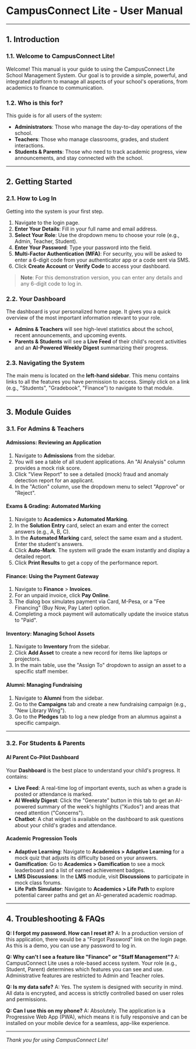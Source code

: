 
# CampusConnect Lite - User Manual

---

## 1. Introduction

### 1.1. Welcome to CampusConnect Lite!
Welcome! This manual is your guide to using the CampusConnect Lite School Management System. Our goal is to provide a simple, powerful, and integrated platform to manage all aspects of your school's operations, from academics to finance to communication.

### 1.2. Who is this for?
This guide is for all users of the system:
-   **Administrators**: Those who manage the day-to-day operations of the school.
-   **Teachers**: Those who manage classrooms, grades, and student interactions.
-   **Students & Parents**: Those who need to track academic progress, view announcements, and stay connected with the school.

---

## 2. Getting Started

### 2.1. How to Log In
Getting into the system is your first step.
1.  Navigate to the login page.
2.  **Enter Your Details**: Fill in your full name and email address.
3.  **Select Your Role**: Use the dropdown menu to choose your role (e.g., Admin, Teacher, Student).
4.  **Enter Your Password**: Type your password into the field.
5.  **Multi-Factor Authentication (MFA)**: For security, you will be asked to enter a 6-digit code from your authenticator app or a code sent via SMS.
6.  Click **Create Account** or **Verify Code** to access your dashboard.

> **Note**: For this demonstration version, you can enter any details and any 6-digit code to log in.

### 2.2. Your Dashboard
The dashboard is your personalized home page. It gives you a quick overview of the most important information relevant to your role.
-   **Admins & Teachers** will see high-level statistics about the school, recent announcements, and upcoming events.
-   **Parents & Students** will see a **Live Feed** of their child's recent activities and an **AI-Powered Weekly Digest** summarizing their progress.

### 2.3. Navigating the System
The main menu is located on the **left-hand sidebar**. This menu contains links to all the features you have permission to access. Simply click on a link (e.g., "Students", "Gradebook", "Finance") to navigate to that module.

---

## 3. Module Guides

### 3.1. For Admins & Teachers

#### **Admissions: Reviewing an Application**
1.  Navigate to **Admissions** from the sidebar.
2.  You will see a table of all student applications. An "AI Analysis" column provides a mock risk score.
3.  Click "View Report" to see a detailed (mock) fraud and anomaly detection report for an applicant.
4.  In the "Action" column, use the dropdown menu to select "Approve" or "Reject".

#### **Exams & Grading: Automated Marking**
1.  Navigate to **Academics > Automated Marking**.
2.  In the **Solution Entry** card, select an exam and enter the correct answers (e.g., A, B, C).
3.  In the **Automated Marking** card, select the same exam and a student. Enter the student's answers.
4.  Click **Auto-Mark**. The system will grade the exam instantly and display a detailed report.
5.  Click **Print Results** to get a copy of the performance report.

#### **Finance: Using the Payment Gateway**
1.  Navigate to **Finance** > **Invoices**.
2.  For an unpaid invoice, click **Pay Online**.
3.  The dialog box simulates payment via Card, M-Pesa, or a "Fee Financing" (Buy Now, Pay Later) option.
4.  Completing a mock payment will automatically update the invoice status to "Paid".

#### **Inventory: Managing School Assets**
1.  Navigate to **Inventory** from the sidebar.
2.  Click **Add Asset** to create a new record for items like laptops or projectors.
3.  In the main table, use the "Assign To" dropdown to assign an asset to a specific staff member.

#### **Alumni: Managing Fundraising**
1.  Navigate to **Alumni** from the sidebar.
2.  Go to the **Campaigns** tab and create a new fundraising campaign (e.g., "New Library Wing").
3.  Go to the **Pledges** tab to log a new pledge from an alumnus against a specific campaign.

---

### 3.2. For Students & Parents

#### **AI Parent Co-Pilot Dashboard**
Your **Dashboard** is the best place to understand your child's progress. It contains:
-   **Live Feed**: A real-time log of important events, such as when a grade is posted or attendance is marked.
-   **AI Weekly Digest**: Click the "Generate" button in this tab to get an AI-powered summary of the week's highlights ("Kudos") and areas that need attention ("Concerns").
-   **Chatbot**: A chat widget is available on the dashboard to ask questions about your child's grades and attendance.

#### **Academic Progression Tools**
-   **Adaptive Learning**: Navigate to **Academics > Adaptive Learning** for a mock quiz that adjusts its difficulty based on your answers.
-   **Gamification**: Go to **Academics > Gamification** to see a mock leaderboard and a list of earned achievement badges.
-   **LMS Discussions**: In the **LMS** module, visit **Discussions** to participate in mock class forums.
-   **Life Path Simulator**: Navigate to **Academics > Life Path** to explore potential career paths and get an AI-generated academic roadmap.

---

## 4. Troubleshooting & FAQs

**Q: I forgot my password. How can I reset it?**
A: In a production version of this application, there would be a "Forgot Password" link on the login page. As this is a demo, you can use any password to log in.

**Q: Why can't I see a feature like "Finance" or "Staff Management"?**
A: CampusConnect Lite uses a role-based access system. Your role (e.g., Student, Parent) determines which features you can see and use. Administrative features are restricted to Admin and Teacher roles.

**Q: Is my data safe?**
A: Yes. The system is designed with security in mind. All data is encrypted, and access is strictly controlled based on user roles and permissions.

**Q: Can I use this on my phone?**
A: Absolutely. The application is a Progressive Web App (PWA), which means it is fully responsive and can be installed on your mobile device for a seamless, app-like experience.

---
*Thank you for using CampusConnect Lite!*
